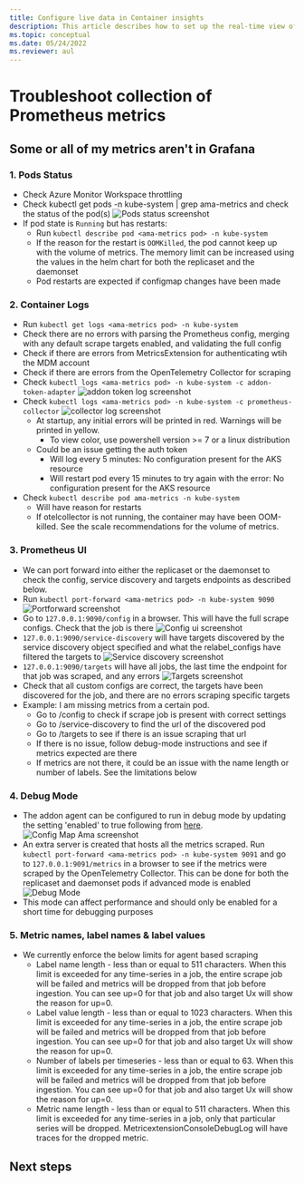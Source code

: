 ```yaml
---
title: Configure live data in Container insights
description: This article describes how to set up the real-time view of container logs (stdout/stderr) and events without using kubectl with Container insights.
ms.topic: conceptual
ms.date: 05/24/2022
ms.reviewer: aul
---
```


# Troubleshoot collection of Prometheus metrics

## Some or all of my metrics aren't in Grafana

### 1. Pods Status
* Check Azure Monitor Workspace throttling
* Check kubectl get pods -n kube-system | grep ama-metrics and check the status of the pod(s) ![Pods status screenshot](./media/container-insights-prometheus-metrics-troubleshoot/podstatus.png)  
* If pod state is `Running` but has restarts:
  * Run `kubectl describe pod <ama-metrics pod> -n kube-system`
  * If the reason for the restart is `OOMKilled`, the pod cannot keep up with the volume of metrics. The memory limit can be increased using the values in the helm chart for both the replicaset and the daemonset
  * Pod restarts are expected if configmap changes have been made

### 2. Container Logs
* Run `kubectl get logs <ama-metrics pod> -n kube-system`
* Check there are no errors with parsing the Prometheus config, merging with any default scrape targets enabled, and validating the full config
* Check if there are errors from MetricsExtension for authenticating wtih the MDM account
* Check if there are errors from the OpenTelemetry Collector for scraping
* Check `kubectl logs <ama-metrics pod> -n kube-system -c addon-token-adapter` ![addon token log screenshot](./media/container-insights-prometheus-metrics-troubleshoot/addontokenadapter.png)  
* Check `kubectl logs <ama-metrics pod> -n kube-system -c prometheus-collector` ![collector log screenshot](./media/container-insights-prometheus-metrics-troubleshoot/collector%20logs.png)  
  * At startup, any initial errors will be printed in red. Warnings will be printed in yellow.
    * To view color, use powershell version >= 7 or a linux distribution
  * Could be an issue getting the auth token
    * Will log every 5 minutes: No configuration present for the AKS resource
    * Will restart pod every 15 minutes to try again with the error: No configuration present for the AKS resource
* Check `kubectl describe pod ama-metrics -n kube-system`
  * Will have reason for restarts
  * If otelcollector is not running, the container may have been OOM-killed. See the scale recommendations for the volume of metrics.

### 3. Prometheus UI
* We can port forward into either the replicaset or the daemonset to check the config, service discovery and targets endpoints as described below.
* Run `kubectl port-forward <ama-metrics pod> -n kube-system 9090` ![Portforward screenshot](Port-forward.png/)  
* Go to `127.0.0.1:9090/config` in a browser. This will have the full scrape configs. Check that the job is there ![Config ui screenshot](./media/container-insights-prometheus-metrics-troubleshoot/config-ui.png)  
* `127.0.0.1:9090/service-discovery` will have targets discovered by the service discovery object specified and what the relabel_configs have filtered the targets to ![Service discovery screenshot](./media/container-insights-prometheus-metrics-troubleshoot/service-discovery.png)  
* `127.0.0.1:9090/targets` will have all jobs, the last time the endpoint for that job was scraped, and any errors ![Targets screenshot](./media/container-insights-prometheus-metrics-troubleshoot/targets.png)  
*    Check that all custom configs are correct, the targets have been discovered for the job, and there are no errors scraping specific targets
  * Example: I am missing metrics from a certain pod.
    * Go to /config to check if scrape job is present with correct settings
    * Go to /service-discovery to find the url of the discovered pod
    * Go to /targets to see if there is an issue scraping that url
    * If there is no issue, follow debug-mode instructions and see if metrics expected are there
    * If metrics are not there, it could be an issue with the name length or number of labels. See the limitations below

### 4. Debug Mode
* The addon agent can be configured to run in debug mode by updating the setting 'enabled' to true following from [here](https://github.com/Azure/prometheus-collector/blob/temp/documentation/otelcollector/docs/publicpreviewdocs/rashmi/ama-metrics-settings-readme.md#debug-mode). ![Config Map Ama screenshot](./media/container-insights-prometheus-metrics-troubleshoot/configmapAma.png)  
* An extra server is created that hosts all the metrics scraped. Run `kubectl port-forward <ama-metrics pod> -n kube-system 9091` and go to `127.0.0.1:9091/metrics` in a browser to see if the metrics were scraped by the OpenTelemetry Collector. This can be done for both the replicaset and daemonset pods if advanced mode is enabled ![Debug Mode](./media/container-insights-prometheus-metrics-troubleshoot/debugModeMetrics.png)  
* This mode can affect performance and should only be enabled for a short time for debugging purposes

### 5. Metric names, label names & label values
* We currently enforce the below limits for agent based scraping
  * Label name length - less than or equal to 511 characters. When this limit is exceeded for any time-series in a job, the entire scrape job will be failed and metrics will be dropped from that job before ingestion. You can see up=0 for that job and also target Ux will show the reason for up=0.
  * Label value length  - less than or equal to 1023 characters. When this limit is exceeded for any time-series in a job, the entire scrape job will be failed and metrics will be dropped from that job before ingestion. You can see up=0 for that job and also target Ux will show the reason for up=0.
  * Number of labels per timeseries - less than or equal to 63. When this limit is exceeded for any time-series in a job, the entire scrape job will be failed and metrics will be dropped from that job before ingestion. You can see up=0 for that job and also target Ux will show the reason for up=0.
  * Metric name length - less than or equal to 511 characters. When this limit is exceeded for any time-series in a job, only that particular series will be dropped. MetricextensionConsoleDebugLog will have traces for the dropped metric.

## Next steps

